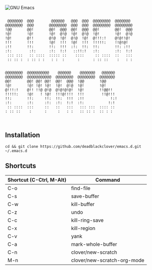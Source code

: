 ![GNU Emacs](https://img.shields.io/badge/GNU%20Emacs-26.1-b48ead.svg?style=plastic)
```

 @@@@@@@  @@@        @@@@@@   @@@  @@@  @@@@@@@@  @@@@@@@   
@@@@@@@@  @@@       @@@@@@@@  @@@  @@@  @@@@@@@@  @@@@@@@@  
!@@       @@!       @@!  @@@  @@!  @@@  @@!       @@!  @@@  
!@!       !@!       !@!  @!@  !@!  @!@  !@!       !@!  @!@  
!@!       @!!       @!@  !@!  @!@  !@!  @!!!:!    @!@!!@!   
!!!       !!!       !@!  !!!  !@!  !!!  !!!!!:    !!@!@!    
:!!       !!:       !!:  !!!  :!:  !!:  !!:       !!: :!!   
:!:        :!:      :!:  !:!   ::!!:!   :!:       :!:  !:!  
 ::: :::   :: ::::  ::::: ::    ::::     :: ::::  ::   :::  
 :: :: :  : :: : :   : :  :      :      : :: ::    :   : :  
                                                            
                                                            
@@@@@@@@  @@@@@@@@@@    @@@@@@    @@@@@@@   @@@@@@          
@@@@@@@@  @@@@@@@@@@@  @@@@@@@@  @@@@@@@@  @@@@@@@          
@@!       @@! @@! @@!  @@!  @@@  !@@       !@@              
!@!       !@! !@! !@!  !@!  @!@  !@!       !@!              
@!!!:!    @!! !!@ @!@  @!@!@!@!  !@!       !!@@!!           
!!!!!:    !@!   ! !@!  !!!@!!!!  !!!        !!@!!!          
!!:       !!:     !!:  !!:  !!!  :!!            !:!         
:!:       :!:     :!:  :!:  !:!  :!:           !:!          
 :: ::::  :::     ::   ::   :::   ::: :::  :::: ::          
: :: ::    :      :     :   : :   :: :: :  :: : :           
                                                            
                                                            
```

## Installation

```
cd && git clone https://github.com/deadblackclover/emacs.d.git ~/.emacs.d
```

## Shortcuts

|Shortcut (C-Ctrl, M-Alt)|Command|
|-|-|
|C-o|find-file|
|C-s|save-buffer|
|C-w|kill-buffer|
|C-z|undo|
|C-c|kill-ring-save|
|C-x|kill-region|
|C-v|yank|
|C-a|mark-whole-buffer|
|C-n|clover/new-scratch|
|M-n|clover/new-scratch-org-mode|
